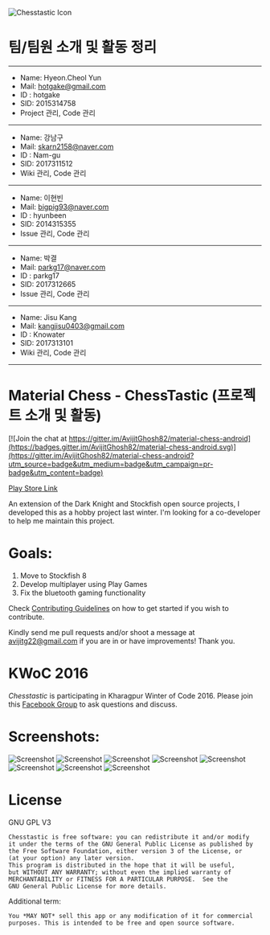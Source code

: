 ![Chesstastic Icon](http://i.imgur.com/ELIf2Bd.png)

# 팀/팀원 소개 및 활동 정리
***

* Name: Hyeon.Cheol Yun
* Mail: hotgake@gmail.com
* ID : hotgake
* SID: 2015314758
* Project 관리, Code 관리

***

* Name: 강남구
* Mail: skarn2158@naver.com
* ID : Nam-gu
* SID: 2017311512
* Wiki 관리, Code 관리

***
* Name: 이현빈
* Mail: bigpig93@naver.com
* ID : hyunbeen
* SID: 2014315355
* Issue 관리, Code 관리

***
* Name: 박결
* Mail: parkg17@naver.com
* ID : parkg17
* SID: 2017312665
* Issue 관리, Code 관리

***
* Name: Jisu Kang
* Mail: kangjisu0403@gmail.com
* ID : Knowater
* SID: 2017313101
* Wiki 관리, Code 관리

***




# Material Chess - ChessTastic (프로젝트 소개 및 활동)

[![Join the chat at https://gitter.im/AvijitGhosh82/material-chess-android](https://badges.gitter.im/AvijitGhosh82/material-chess-android.svg)](https://gitter.im/AvijitGhosh82/material-chess-android?utm_source=badge&utm_medium=badge&utm_campaign=pr-badge&utm_content=badge)

[Play Store Link](https://play.google.com/store/apps/details?id=com.nemesis.materialchess&hl=en)

An extension of the Dark Knight and Stockfish open source projects, I developed this as a hobby project last winter. I'm looking for a co-developer to help me maintain this project.

# Goals:

1. Move to Stockfish 8
2. Develop multiplayer using Play Games
3. Fix the bluetooth gaming functionality

Check [Contributing Guidelines](CONTRIBUTING.md) on how to get started if you wish to contribute.

Kindly send me pull requests and/or shoot a message at avijitg22@gmail.com if you are in or have improvements! Thank you.

# KWoC 2016

*Chesstastic* is participating in Kharagpur Winter of Code 2016. Please join this [Facebook Group](https://www.facebook.com/groups/1814965085382388/) to ask questions and discuss.

# Screenshots:

![Screenshot](http://i.imgur.com/iy1zEtP.png)
![Screenshot](http://i.imgur.com/WlD1w0b.png)
![Screenshot](http://i.imgur.com/5NkkKer.png)
![Screenshot](http://i.imgur.com/eD5FzTA.png)
![Screenshot](http://i.imgur.com/4LiGvyM.png)
![Screenshot](http://i.imgur.com/z3wO97r.png)
![Screenshot](http://i.imgur.com/0JMwIlK.png)
![Screenshot](http://i.imgur.com/FhEWYd9.png)


# License


GNU GPL V3

    Chesstastic is free software: you can redistribute it and/or modify
    it under the terms of the GNU General Public License as published by
    the Free Software Foundation, either version 3 of the License, or
    (at your option) any later version.
    This program is distributed in the hope that it will be useful,
    but WITHOUT ANY WARRANTY; without even the implied warranty of
    MERCHANTABILITY or FITNESS FOR A PARTICULAR PURPOSE.  See the
    GNU General Public License for more details.


Additional term:

```You *MAY NOT* sell this app or any modification of it for commercial purposes. This is intended to be free and open source software.```
